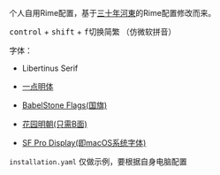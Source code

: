 个人自用Rime配置，基于[三十年河東](https://github.com/ssnhd/rime)的Rime配置修改而来。

<kbd>control</kbd> + <kbd>shift</kbd> + <kbd>f</kbd>切换简繁 （仿微软拼音）

字体：
- Libertinus Serif
- [一点明体](https://github.com/ichitenfont/I.Ming)
- [BabelStone Flags(国旗)](https://www.babelstone.co.uk/Fonts/Flags.html)
- [花园明朝(只需B面)](http://fonts.jp/hanazono/)

- [SF Pro Display(即macOS系统字体)](https://developer.apple.com/fonts/)

`installation.yaml` 仅做示例，要根据自身电脑配置
